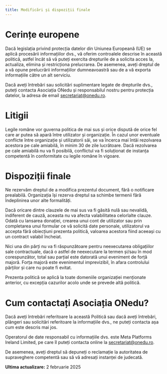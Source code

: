 ```yaml
---
title: Modificări și dispoziții finale
---
```


# Cerințe europene
Dacă legislația privind protecția datelor din Uniunea Europeană (UE) se aplică procesării informațiilor dvs., vă oferim controalele descrise în această politică, astfel încât să vă puteți exercita drepturile de a solicita acces la, actualiza, elimina și restricționa prelucrarea. De asemenea, aveți dreptul de a vă opune prelucrării informațiilor dumneavoastră sau de a vă exporta informațiile către un alt serviciu.

Dacă aveți întrebări sau solicitări suplimentare legate de drepturile dvs., puteți contacta Asociația ONedu și responsabilul nostru pentru protecția datelor, la adresa de email secretariat@onedu.ro.

# Litigii
Legile române vor guverna politica de mai sus și orice dispută de orice fel care ar putea să apară între utilizator și organizație. În cazul unor eventuale conflicte între organizație și utilizatorii săi, se va încerca mai întâi rezolvarea acestora pe cale amiabilă, în minim 30 de zile lucrătoare. Dacă rezolvarea pe cale amiabilă nu va fi posibilă, conflictul va fi soluționat de instanța competentă în conformitate cu legile române în vigoare.

# Dispoziții finale
Ne rezervăm dreptul de a modifica prezentul document, fără o notificare prealabilă. Organizația își rezerva dreptul sa schimbe termenii fără îndeplinirea unor alte formalități.

Dacă oricare dintre clauzele de mai sus va fi găsită nulă sau nevalidă, indiferent de cauză, aceasta nu va afecta valabilitatea celorlalte clauze. Odată cu lansarea donației, crearea unui cont de utilizator sau prin completarea unui formular ce vă solicită date personale, utilizatorul va accepta fără obiecțiuni prezenta politică, valoarea acestora fiind aceeași cu un contract valabil încheiat.

Nici una din părți nu va fi răspunzătoare pentru neexecutarea obligațiilor sale contractuale, dacă o astfel de neexecutare la termen și/sau în mod corespunzător, total sau parțial este datorată unui eveniment de forță majoră. Forța majoră este evenimentul imprevizibil, în afara controlului părților și care nu poate fi evitat.

Prezenta politică se aplică la toate domeniile organizației menționate anterior, cu excepția cazurilor acolo unde se prevede altă politică.

# Cum contactați Asociația ONedu?
Dacă aveți întrebări referitoare la această Politică sau dacă aveți întrebări, plângeri sau solicitări referitoare la informațiile dvs., ne puteți contacta așa cum este descris mai jos.

Operatorul de date responsabil cu informațiile dvs. este Meta Platforms Ireland Limited, pe care îl puteți contacta online la secretariat@onedu.ro.

De asemenea, aveți dreptul să depuneți o reclamație la autoritatea de supraveghere competentă sau să vă adresați instanței de judecată.

**Ultima actualizare:** 2 februarie 2025